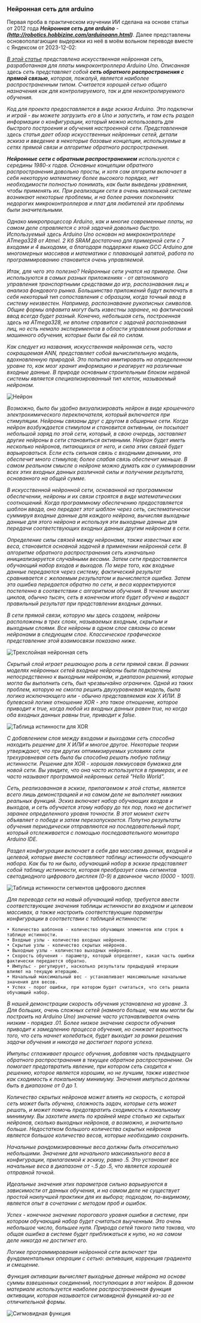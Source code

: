 ### Нейронная сеть для arduino 

Первая проба в практическом изучении ИИ сделана на основе статьи от 2012 года ***Нейронная сеть для arduino*** - ***(http://robotics.hobbizine.com/arduinoann.html)***. Далее представлены основополагающие выдержки из неё в моём вольном переводе вместе с Яндексом от 2023-12-02:
 
*[В этой статье](http://robotics.hobbizine.com/arduinoann.html) представлена искусственная нейронная сеть, разработанная для платы микроконтроллера Arduino Uno. Описанная здесь сеть представляет собой* ***сеть обратного распространения с прямой связью***, *которая, пожалуй, является наиболее распространенным типом. Считается хорошей сетью общего назначения как для контролируемого, так и для неконтролируемого обучения.*
 
*Код для проекта предоставляется в виде эскиза Arduino. Это подключи и играй - вы можете загрузить его в Uno и запустить, и там есть раздел информации о конфигурации, который можно использовать для быстрого построения и обучения настроенной сети. Представленная здесь статья дает обзор искусственных нейронных сетей, детали эскиза и введение в некоторые базовые концепции, используемые в сетях прямой связи и алгоритме обратного распространения.*

***Нейронные сети с обратным распространением*** *используются с середины 1980-х годов. Основные концепции обратного распространения довольно просты, и хотя сам алгоритм включает в себя некоторую математику более высокого порядка, нет необходимости полностью понимать, как были выведены уравнения, чтобы применять их. При реализации сети в очень маленькой системе возникают некоторые проблемы, и на более ранних поколениях недорогих микроконтроллеров и плат для любителей эти проблемы были значительными.*

*Однако микропроцессор Arduino, как и многие современные платы, на самом деле справляется с этой задачей довольно быстро. Используемый здесь Arduino Uno основан на микроконтроллере ATmega328 от Atmel. 2 Кб SRAM достаточно для примерной сети с 7 входами и 4 выходами, а благодаря поддержке языка GCC Arduino для многомерных массивов и математики с плавающей запятой, работа по программированию становится очень управляемой.*

*Итак, для чего это полезно? Нейронные сети учатся на примере. Они используются в самых разных приложениях - от автономного управления транспортными средствами до игр, распознавания лиц и анализа фондового рынка. Большинство приложений будут включать в себя некоторый тип сопоставления с образцом, когда точный ввод в систему неизвестен. Например, распознавание рукописных символов. Общие формы алфавита могут быть известны заранее, но фактический ввод всегда будет разный. Конечно, небольшая сеть, построенная здесь на ATmega328, не вполне справится с задачей распознавания лиц, но есть немало экспериментов в области управления роботами и машинного обучения, которые были бы ей по силам.*

*Как следует из названия, искусственная нейронная сеть, часто сокращаемая ANN, представляет собой вычислительную модель, вдохновленную природой. Это попытка имитировать на определенном уровне то, как мозг хранит информацию и реагирует на различные входные данные. В природе основным строительным блоком нервной системы является специализированный тип клеток, называемый нейроном.*

![Нейрон](neuron.jpg)

*Возможно, было бы удобно визуализировать нейрон в виде крошечного электрохимического переключателя, который включается при стимуляции. Нейроны связаны друг с другом в обширные сети. Когда нейрон возбуждается стимулом и становится активным, он посылает небольшой заряд по этой сети, который, в свою очередь, заставляет другие нейроны в сети становиться активными. Нейрон будет иметь несколько нейронов, питающихся от него, и сила этих связей будет варьироваться. Если есть сильная связь с входными данными, это обеспечит много стимулов; более слабая связь обеспечит меньше. В самом реальном смысле о нейроне можно думать как о суммировании всех этих входных данных различной силы и получении результата, основанного на общей сумме.*

*В искусственной нейронной сети, основанной на программном обеспечении, нейроны и их связи строятся в виде математических соотношений. Когда программному обеспечению предоставляется шаблон ввода, оно передает этот шаблон через сеть, систематически суммируя входные данные для каждого нейрона, вычисляя выходные данные для этого нейрона и используя эти выходные данные для передачи соответствующих входных данных другим нейронам в сети.*

*Определение силы связей между нейронами, также известных как веса, становится основной задачей в применении нейронной сети. В алгоритме обратного распространения сеть изначально инициализируется случайными весами. Затем сети предоставляется обучающий набор входов и выходов. По мере того, как входные данные передаются через систему, фактический результат сравнивается с желаемым результатом и вычисляется ошибка. Затем эта ошибка передается обратно по сети, и веса корректируются постепенно в соответствии с алгоритмом обучения. В течение многих циклов, обычно тысяч, сеть в конечном итоге будет обучена и выдаст правильный результат при представлении входных данных.*

*В сети прямой связи, которую мы здесь создаем, нейроны расположены в трех слоях, называемых входным, скрытым и выходным слоями. Все нейроны в одном слое связаны со всеми нейронами в следующем слое. Классическое графическое представление этой взаимосвязи показано ниже.*

![Трехслойная нейронная сеть](trehslojnaya-nejronnaya-set.jpg)

*Скрытый слой играет решающую роль в сети прямой связи. В ранних моделях нейронных сетей входные нейроны были подключены непосредственно к выходным нейронам, и диапазон решений, которые могла бы выполнить сеть, был чрезвычайно ограничен. Одной из таких проблем, которую не смогла решить двухуровневая модель, была логика исключающего или - обычно представляемая как X ИЛИ. В булевской логике отношение XOR - это такое отношение, которое приводит к true, когда любой из входных данных равен true, но когда оба входных данных равны true, приводит к false.*

![Таблица истинности для XOR]( tablica-istinnosti-dlya-xor.jpg)

*С добавлением слоя между входами и выходами сеть способна находить решение для X ИЛИ и многое другое. Некоторые теории утверждают, что при других оптимизируемых условиях сети трехуровневая сеть была бы способна решать любую таблицу истинности. Решение для XOR - хорошая лакмусовая бумажка для новой сети. Вы увидите, что она часто используется в примерах, и ее часто называют программой нейронных сетей "Hello World".*

*Сеть, реализованная в эскизе, прилагаемом к этой статье, является всего лишь демонстрацией и на самом деле не выполняет никаких реальных функций. Эскиз включает набор обучающих входов и выходов, и сеть обучается этому набору до тех пор, пока не достигнет заранее определенного уровня точности. В этот момент скетч объявляет о победе и затем перезапускается. Попутно результаты обучения периодически отправляются на последовательный порт, который отслеживается с помощью последовательного монитора Arduino IDE.*

*Раздел конфигурации включает в себя два массива данных, входной и целевой, которые вместе составляют таблицу истинности обучающего набора. Как бы то ни было, обучающий набор в эскизе представляет собой таблицу истинности, которая преобразует семь сегментов светодиодного цифрового дисплея (0-9) в двоичное число (0000 - 1001).*
 
![Таблица истинности сегментов цифрового дисплея](tablica-istinnosti-segmentov-cifrovogo-displeya.jpg)

*Для перевода сети на новый обучающий набор, требуется ввести соответствующие значения таблицы истинности во входном и целевом массивах, а также настроить соответствующие параметры конфигурации в соответствии с таблицей истинности:* 

```
• Количество шаблонов - количество обучающих элементов или строк в таблице истинности. 
• Входные узлы - количество входных нейронов. 
• Скрытые узлы - количество скрытых нейронов. 
• Выходные узлы - количество выходных нейронов.
• Скорость обучения - параметр, который определяет, какая часть ошибки фактически передается обратно. 
• Импульс - регулирует, насколько результаты предыдущей итерации влияют на текущую итерацию. 
• Начальный максимальный вес - устанавливает максимальные начальные значения для весов. 
• Успех - порог ошибки, при котором будет считаться, что сеть решила обучающий набор.
```

*В нашей демонстрации скорость обучения установлена на уровне .3. Для больших, очень сложных сетей (намного больше, чем мы могли бы построить на Arduino Uno) значение часто устанавливается очень низким - порядка .01. Более низкое значение скорости обучения приводит к замедлению процесса обучения, но снижает вероятность того, что сеть начнет колебаться, будет выходит за рамки решения задачи обучения и никогда не достигает порога успеха.* 

*Импульс сглаживает процесс обучения, добавляя часть предыдущего обратного распространения в текущее обратное распространение. Он помогает предотвратить явление, при котором сеть сходится к решению, которое является хорошим, но не лучшим, также известное как сходимость к локальному минимуму. Значения импульса должны быть в диапазоне от 0 до 1.*

*Количество скрытых нейронов может влиять на скорость, с которой сеть может быть обучена, сложность задач, которые сеть может решать, и может помочь предотвратить сходимость к локальному минимуму. Вы захотите иметь по крайней мере столько же скрытых нейронов, сколько выходных нейронов, а возможно, и значительно больше. Недостатком большого количества скрытых нейронов является большое количество весов, которые необходимо сохранить.*

*Начальные рандомизированные веса должны быть относительно небольшими. Значение для начального максимального веса в конфигурации, прилагаемой к эскизу, равно .5. Это установит все начальные веса в диапазоне от -.5 до .5, что является хорошей отправной точкой.*

*Идеальные значения этих параметров сильно варьируются в зависимости от данных обучения, и на самом деле не существует простой наилучшей практики для их выбора; подходом, по-видимому, является опыт в сочетании с методом проб и ошибок.*

*Успех - конечное значение порогового уровня ошибки в системе, при котором обучающий набор будет считаться выученным. Это очень небольшое число, большее нуля. Природа сетей такого типа такова, что общая ошибка в системе будет приближаться к нулю, но на самом деле никогда не достигнет его.*

*Логике программирования нейронной сети включает три фундаментальных операции с сетью: активация, коррекция градиента и смещение.*

*Функция активации вычисляет выходные данные нейрона на основе суммы взвешенных соединений, поступающих в этот нейрон. В данном материале используется наиболее распространенная функция активации, которая называется сигмовидной функцией из-за ее отличительной формы.*

![Сигмовидная функция](sigmovidnaya-funkciya.jpg)













